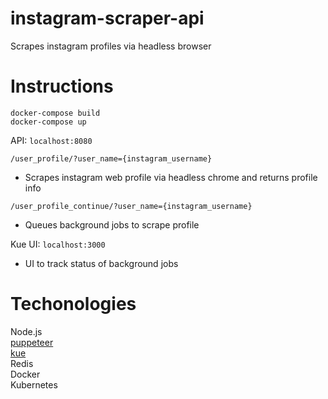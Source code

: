 # instagram-scraper-api
Scrapes instagram profiles via headless browser

# Instructions
```
docker-compose build  
docker-compose up  
```

API: `localhost:8080` 

`/user_profile/?user_name={instagram_username}`  
- Scrapes instagram web profile via headless chrome and returns profile info

`/user_profile_continue/?user_name={instagram_username}`  
- Queues background jobs to scrape profile

Kue UI: `localhost:3000`
- UI to track status of background jobs

# Techonologies
Node.js  
[puppeteer](https://github.com/GoogleChrome/puppeteer)  
[kue](https://github.com/Automattic/kue)  
Redis  
Docker  
Kubernetes  
